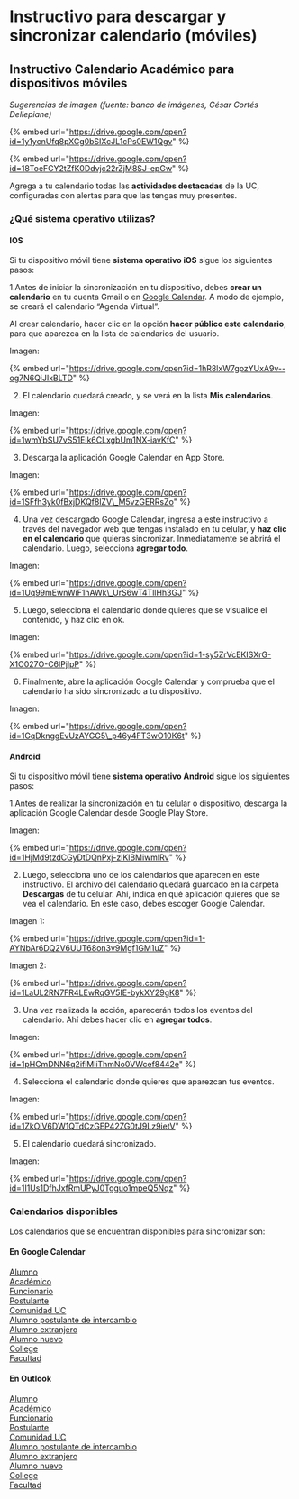 # Instructivo para descargar y sincronizar calendario \(móviles\)

## Instructivo Calendario Académico para dispositivos móviles

_Sugerencias de imagen \(fuente: banco de imágenes, César Cortés Dellepiane\)_

{% embed url="https://drive.google.com/open?id=1y1ycnUfq8pXCg0bSIXcJL1cPs0EW1Qgv" %}

{% embed url="https://drive.google.com/open?id=18ToeFCY2tZfK0Ddvjc22rZjM8SJ-epGw" %}



Agrega a tu calendario todas las **actividades destacadas** de la UC, configuradas con alertas para que las tengas muy presentes.

### ¿Qué sistema operativo utilizas?

#### IOS

Si tu dispositivo móvil tiene **sistema operativo iOS** sigue los siguientes pasos:

1.Antes de iniciar la sincronización en tu dispositivo, debes **crear un calendario** en tu cuenta Gmail o en [Google Calendar](http://www.google.com/calendar). A modo de ejemplo, se creará el calendario “Agenda Virtual”.

Al crear calendario, hacer clic en la opción **hacer público este calendario**, para que aparezca en la lista de calendarios del usuario.

Imagen: 

{% embed url="https://drive.google.com/open?id=1hR8lxW7gpzYUxA9v--og7N6QiJIxBLTD" %}

2. El calendario quedará creado, y se verá en la lista **Mis calendarios**.

Imagen: 

{% embed url="https://drive.google.com/open?id=1wmYbSU7vS51Eik6CLxgbUm1NX-iavKfC" %}

3. Descarga la aplicación Google Calendar en App Store.

Imagen: 

{% embed url="https://drive.google.com/open?id=1SFfh3yk0fBxjDKQf8lZV\_M5vzGERRsZo" %}

4. Una vez descargado Google Calendar, ingresa a este instructivo a través del navegador web que tengas instalado en tu celular, y **haz clic en el calendario** que quieras sincronizar. Inmediatamente se abrirá el calendario. Luego, selecciona **agregar todo**.

Imagen: 

{% embed url="https://drive.google.com/open?id=1Uq99mEwnWiF1hAWk\_UrS6wT4TllHh3GJ" %}

5. Luego, selecciona el calendario donde quieres que se visualice el contenido, y haz clic en ok.

Imagen: 

{% embed url="https://drive.google.com/open?id=1-sy5ZrVcEKISXrG-X1O027O-C6lPjlpP" %}

6. Finalmente, abre la aplicación Google Calendar y comprueba que el calendario ha sido sincronizado a tu dispositivo.

Imagen: 

{% embed url="https://drive.google.com/open?id=1GqDknggEvUzAYGG5\_p46y4FT3wO10K6t" %}

#### Android

Si tu dispositivo móvil tiene **sistema operativo Android** sigue los siguientes pasos:

1.Antes de realizar la sincronización en tu celular o dispositivo, descarga la aplicación Google Calendar desde Google Play Store.

Imagen: 

{% embed url="https://drive.google.com/open?id=1HjMd9tzdCGyDtDQnPxj-zlKlBMiwmlRv" %}

2. Luego, selecciona uno de los calendarios que aparecen en este instructivo. El archivo del calendario quedará guardado en la carpeta **Descargas** de tu celular. Ahí, indica en qué aplicación quieres que se vea el calendario. En este caso, debes escoger Google Calendar.

Imagen 1: 

{% embed url="https://drive.google.com/open?id=1-AYNbAr6DQ2V6UUT68on3v9Mgf1GM1uZ" %}

Imagen 2: 

{% embed url="https://drive.google.com/open?id=1LaUL2RN7FR4LEwRqGV5IE-bykXY29gK8" %}

3. Una vez realizada la acción, aparecerán todos los eventos del calendario. Ahí debes hacer clic en **agregar todos**.

Imagen: 

{% embed url="https://drive.google.com/open?id=1pHCmDNN6q2ifiMliThmNo0VWcef8442e" %}

4. Selecciona el calendario donde quieres que aparezcan tus eventos.

Imagen: 

{% embed url="https://drive.google.com/open?id=1ZkOiV6DW1QTdCzGEP42ZG0tJ9Lz9ietV" %}

5. El calendario quedará sincronizado.

Imagen: 

{% embed url="https://drive.google.com/open?id=1I1Us1DfhJxfRmUPyJ0Tgguo1mpeQ5Nqz" %}

### Calendarios disponibles

Los calendarios que se encuentran disponibles para sincronizar son:

#### En Google Calendar

[Alumno](https://calendar.google.com/calendar/ical/uc.cl_qq0otahfbtlv616n02184c9hjo@group.calendar.google.com/public/basic.ics)  
[Académico](https://calendar.google.com/calendar/ical/uc.cl_b2monugqiq34gpg74jdkfma0e4@group.calendar.google.com/public/basic.ics)  
[Funcionario](https://calendar.google.com/calendar/ical/uc.cl_pp7pgnldmqhl6qc4duancpbleg@group.calendar.google.com/public/basic.ics)  
[Postulante](https://calendar.google.com/calendar/ical/uc.cl_3ri0ouia11aqeobsp4d5tu4f44@group.calendar.google.com/public/basic.ics)  
[Comunidad UC](https://calendar.google.com/calendar/ical/uc.cl_6kvactld6hhehsg57rbl9kq64k@group.calendar.google.com/public/basic.ics)  
[Alumno postulante de intercambio](https://calendar.google.com/calendar/ical/uc.cl_ub2afrt81huul3s52aff6sb664@group.calendar.google.com/public/basic.ics)  
[Alumno extranjero](https://calendar.google.com/calendar/ical/uc.cl_u4rkvdlj8sb3bghid0466lcur4@group.calendar.google.com/public/basic.ics)  
[Alumno nuevo](https://calendar.google.com/calendar/ical/uc.cl_u4rkvdlj8sb3bghid0466lcur4@group.calendar.google.com/public/basic.ics)  
[College](https://calendar.google.com/calendar/ical/uc.cl_0vb6d28tuh4748ft78e97rt7n0@group.calendar.google.com/public/basic.ics)  
[Facultad](https://calendar.google.com/calendar/ical/uc.cl_o7rrti3u6von41j58esmo5mmis@group.calendar.google.com/public/basic.ics)

#### En Outlook

[Alumno](https://calendar.google.com/calendar/ical/uc.cl_qq0otahfbtlv616n02184c9hjo@group.calendar.google.com/public/basic.ics)  
[Académico](https://calendar.google.com/calendar/ical/uc.cl_b2monugqiq34gpg74jdkfma0e4@group.calendar.google.com/public/basic.ics)  
[Funcionario](https://calendar.google.com/calendar/ical/uc.cl_pp7pgnldmqhl6qc4duancpbleg@group.calendar.google.com/public/basic.ics)  
[Postulante](https://calendar.google.com/calendar/ical/uc.cl_3ri0ouia11aqeobsp4d5tu4f44@group.calendar.google.com/public/basic.ics)  
[Comunidad UC](https://calendar.google.com/calendar/ical/uc.cl_6kvactld6hhehsg57rbl9kq64k@group.calendar.google.com/public/basic.ics)  
[Alumno postulante de intercambio](https://calendar.google.com/calendar/ical/uc.cl_ub2afrt81huul3s52aff6sb664@group.calendar.google.com/public/basic.ics)  
[Alumno extranjero](https://calendar.google.com/calendar/ical/uc.cl_u4rkvdlj8sb3bghid0466lcur4@group.calendar.google.com/public/basic.ics)  
[Alumno nuevo](https://calendar.google.com/calendar/ical/uc.cl_u4rkvdlj8sb3bghid0466lcur4@group.calendar.google.com/public/basic.ics)  
[College](https://calendar.google.com/calendar/ical/uc.cl_0vb6d28tuh4748ft78e97rt7n0@group.calendar.google.com/public/basic.ics)  
[Facultad](https://calendar.google.com/calendar/ical/uc.cl_o7rrti3u6von41j58esmo5mmis@group.calendar.google.com/public/basic.ics)

